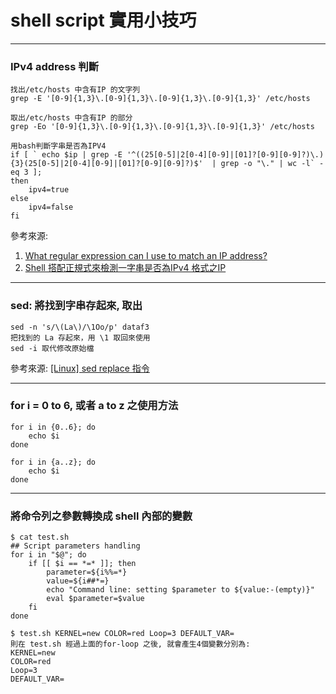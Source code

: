 shell script 實用小技巧
=======================
---
### IPv4 address 判斷

    找出/etc/hosts 中含有IP 的文字列
    grep -E '[0-9]{1,3}\.[0-9]{1,3}\.[0-9]{1,3}\.[0-9]{1,3}' /etc/hosts
    
    取出/etc/hosts 中含有IP 的部分
    grep -Eo '[0-9]{1,3}\.[0-9]{1,3}\.[0-9]{1,3}\.[0-9]{1,3}' /etc/hosts
    
    用bash判斷字串是否為IPV4
    if [ ` echo $ip | grep -E '^((25[0-5]|2[0-4][0-9]|[01]?[0-9][0-9]?)\.){3}(25[0-5]|2[0-4][0-9]|[01]?[0-9][0-9]?)$'  | grep -o "\." | wc -l` -eq 3 ];
    then 
        ipv4=true
    else 
        ipv4=false
    fi


參考來源: 

1. [What regular expression can I use to match an IP address?](http://superuser.com/questions/202818/what-regular-expression-can-i-use-to-match-an-ip-address)
2. [Shell 搭配正規式來檢測一字串是否為IPv4 格式之IP](http://www.rtfiber.com.tw/~changyj/shell/check_ip.pdf)

---
### sed: 將找到字串存起來, 取出

    sed -n 's/\(La\)/\1Oo/p' dataf3
    把找到的 La 存起來，用 \1 取回來使用
    sed -i 取代修改原始檔
    
參考來源: [[Linux] sed replace 指令](http://xiao-ming-chang.blogspot.tw/2013/06/linux-sed-replace.html)

---
### for i = 0 to 6, 或者 a to z 之使用方法

    for i in {0..6}; do
        echo $i
    done

    for i in {a..z}; do
        echo $i
    done


---

### 將命令列之參數轉換成 shell 內部的變數

    $ cat test.sh
    ## Script parameters handling
    for i in "$@"; do
	    if [[ $i == *=* ]]; then
		    parameter=${i%%=*}
		    value=${i##*=}
		    echo "Command line: setting $parameter to ${value:-(empty)}"
		    eval $parameter=$value
	    fi
    done
    
    $ test.sh KERNEL=new COLOR=red Loop=3 DEFAULT_VAR=
    則在 test.sh 經過上面的for-loop 之後, 就會產生4個變數分別為:
    KERNEL=new 
    COLOR=red 
    Loop=3 
    DEFAULT_VAR=
        
